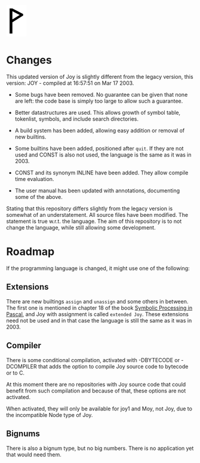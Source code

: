  ![](Wynn.PNG)
==============

Changes
=======

This updated version of Joy is slightly different from the legacy version,
this version: JOY  -  compiled at 16:57:51 on Mar 17 2003.

- Some bugs have been removed. No guarantee can be given that none are left:
  the code base is simply too large to allow such a guarantee.

- Better datastructures are used. This allows growth of symbol table,
  tokenlist, symbols, and include search directories.

- A build system has been added, allowing easy addition or removal of new
  builtins.

- Some builtins have been added, positioned after `quit`. If they are not used
  and CONST is also not used, the language is the same as it was in 2003.

- CONST and its synonym INLINE have been added. They allow compile time
  evaluation.

- The user manual has been updated with annotations, documenting some of the
  above.

Stating that this repository differs slightly from the legacy version is
somewhat of an understatement. All source files have been modified. The
statement is true w.r.t. the language. The aim of this repository is to
not change the language, while still allowing some development.

Roadmap
=======

If the programming language is changed, it might use one of the following:

Extensions
----------

There are new builtings `assign` and `unassign` and some others in between.
The first one is mentioned in chapter 18 of the book
[Symbolic Processing in Pascal](https://github.com/nickelsworth/sympas/blob/master/text/18-minijoy.org),
and Joy with assignment is called `extended Joy`. These extensions need not
be used and in that case the language is still the same as it was in 2003.

Compiler
--------

There is some conditional compilation, activated with -DBYTECODE or -DCOMPILER
that adds the option to compile Joy source code to bytecode or to C.

At this moment there are no repositories with Joy source code that could
benefit from such compilation and because of that, these options are not
activated.

When activated, they will only be available for joy1 and Moy, not Joy, due to
the incompatible Node type of Joy.

Bignums
-------

There is also a bignum type, but no big numbers. There is no application yet
that would need them.

